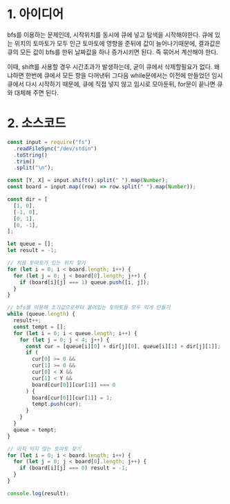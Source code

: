# 1. 아이디어

bfs를 이용하는 문제인데, 시작위치를 동시에 큐에 넣고 탐색을 시작해야한다. 큐에 있는 위치의 토마토가 모두 인근 토마토에 영향을 준뒤에 값이 늘어나기때문에, 결과값은 큐의 모든 값이 bfs를 한뒤 날짜값을 하나 증가시키면 된다. 즉 묶어서 계산해야 한다.

이때, shift를 사용할 경우 시간초과가 발생하는데, 굳이 큐에서 삭제할필요가 없다. 왜냐하면 한번에 큐에서 모든 항을 다꺼낸뒤 그다음 while문에서는 이전에 만들었던 임시큐에서 다시 시작하기 때문에, 큐에 직접 넣지 않고 임시로 모아둔뒤, for문이 끝나면 큐와 대체해 주면 된다.

# 2. 소스코드

```javascript
const input = require("fs")
  .readFileSync("/dev/stdin")
  .toString()
  .trim()
  .split("\n");

const [Y, X] = input.shift().split(" ").map(Number);
const board = input.map((row) => row.split(" ").map(Number));

const dir = [
  [1, 0],
  [-1, 0],
  [0, 1],
  [0, -1],
];

let queue = [];
let result = -1;

// 처음 토마토가 있는 위치 찾기
for (let i = 0; i < board.length; i++) {
  for (let j = 0; j < board[0].length; j++) {
    if (board[i][j] === 1) queue.push([i, j]);
  }
}

// bfs를 이용해 초기값으로부터 붙어있는 토마토들 모두 익게 만들기
while (queue.length) {
  result++;
  const tempt = [];
  for (let i = 0; i < queue.length; i++) {
    for (let j = 0; j < 4; j++) {
      const cur = [queue[i][0] + dir[j][0], queue[i][1] + dir[j][1]];
      if (
        cur[0] >= 0 &&
        cur[1] >= 0 &&
        cur[0] < X &&
        cur[1] < Y &&
        board[cur[0]][cur[1]] === 0
      ) {
        board[cur[0]][cur[1]] = 1;
        tempt.push(cur);
      }
    }
  }
  queue = tempt;
}

// 아직 익지 않는 토마토 찾기
for (let i = 0; i < board.length; i++) {
  for (let j = 0; j < board[0].length; j++) {
    if (board[i][j] === 0) result = -1;
  }
}

console.log(result);
```
